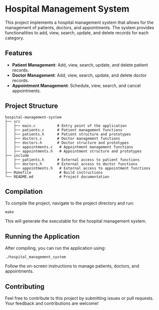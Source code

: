 # Hospital Management System

This project implements a hospital management system that allows for the management of patients, doctors, and appointments. The system provides functionalities to add, view, search, update, and delete records for each category.

## Features

- **Patient Management**: Add, view, search, update, and delete patient records.
- **Doctor Management**: Add, view, search, update, and delete doctor records.
- **Appointment Management**: Schedule, view, search, and cancel appointments.

## Project Structure

```
hospital-management-system
├── src
│   ├── main.c          # Entry point of the application
│   ├── patients.c      # Patient management functions
│   ├── patients.h      # Patient structure and prototypes
│   ├── doctors.c       # Doctor management functions
│   ├── doctors.h       # Doctor structure and prototypes
│   ├── appointments.c   # Appointment management functions
│   ├── appointments.h   # Appointment structure and prototypes
├── include
│   ├── patients.h      # External access to patient functions
│   ├── doctors.h       # External access to doctor functions
│   └── appointments.h   # External access to appointment functions
├── Makefile             # Build instructions
└── README.md            # Project documentation
```

## Compilation

To compile the project, navigate to the project directory and run:

```
make
```

This will generate the executable for the hospital management system.

## Running the Application

After compiling, you can run the application using:

```
./hospital_management_system
```

Follow the on-screen instructions to manage patients, doctors, and appointments.

## Contributing

Feel free to contribute to this project by submitting issues or pull requests. Your feedback and contributions are welcome!